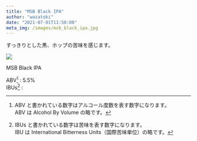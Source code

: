 ```yaml
---
title: "MSB Black IPA"
author: "wazatoki"
date: "2021-07-01T11:50:00"
meta_img: /images/msb_black_ipa.jpg
---
```


すっきりとした黒、ホップの苦味を感じます。

<div class="figure">

![](/images/msb_black_ipa.jpg)

<p class="caption">MSB Black IPA</p>

</div>

ABV[^1] : 5.5%  
IBUs[^2] : 


[^1]:ABV と書かれている数字はアルコール度数を表す数字になります。  
ABV は Alcohol By Volume の略です。

[^2]:IBUs と書かれている数字は苦味を表す数字になります。  
IBU は International Bitterness Units（国際苦味単位）の略です。
